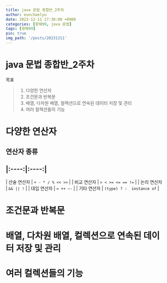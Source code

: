 ```yaml
---
title: java 문법 종합반_2주차
author: eunchaelyu
date: 2023-12-11 17:30:00 +0900
categories: [항해99, java 문법]
tags: [항해99]
pin: true
img_path: '/posts/20231211'
---
```


# java 문법 종합반_2주차    
  목표
> 1. 다양한 연산자 
> 2. 조건문과 반복문
> 3. 배열, 다차원 배열, 컬렉션으로 연속된 데이터 저장 및 관리
> 4. 여러 컬렉션들의 기능

# 다양한 연산자 
## 연산자 종류
|:----:|:----:|
---------------------
| 산술 연산자 | ``+ - * / % << >>`` |
| 비교 연산자 | ``> < >= <= == !=`` |
| 논리 연산자 | ``&& || !`` |
| 대입 연산자 | ``= ++ —-`` |
| 기타 연산자 | ``(type) ? :  instance of`` |

# 조건문과 반복문


# 배열, 다차원 배열, 컬렉션으로 연속된 데이터 저장 및 관리


# 여러 컬렉션들의 기능 
